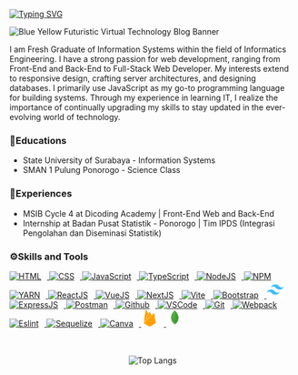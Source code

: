 <a href="https://git.io/typing-svg"><img src="https://readme-typing-svg.demolab.com?font=Noto+Sans&size=30&pause=1000&color=F7F7F7&center=true&width=1000&lines=👨🏻‍🎓+Fresh+Graduate+Of+State+University+of+Surabaya;💻+Informatics+Engineering;👨🏻‍💻+Information+Systems;👽+Junior+Full-Stack+Web+Developer;🖌+Slicing+UI+From+Figma;🌐+Web+Development+Enthusiast;🛠+MERN+Stack+Developer;🟡+JavaScript+User;🖥+Coding+is+My+Live;🎮+Playing+Visual+Studio+Code;I+%F0%9F%92%9B+Javascript" alt="Typing SVG" /></a>

![Blue Yellow Futuristic Virtual Technology Blog Banner](https://github.com/user-attachments/assets/7796767f-5f08-4333-99a8-f87a1b77388b)

I am Fresh Graduate of Information Systems within the field of Informatics Engineering. I have a strong passion for web development, ranging from Front-End and Back-End to Full-Stack Web Developer. My interests extend to responsive design, crafting server architectures, and designing databases. I primarily use JavaScript as my go-to programming language for building systems. Through my experience in learning IT, I realize the importance of continually upgrading my skills to stay updated in the ever-evolving world of technology.

<h3 align="left">🏫Educations</h3>
<ul>
  <li>State University of Surabaya - Information Systems</li>
  <li>SMAN 1 Pulung Ponorogo - Science Class</li>
</ul>

<h3 align="left">📍Experiences</h3>
<ul>
  <li>MSIB Cycle 4 at Dicoding Academy | Front-End Web and Back-End </li>
  <li>Internship at Badan Pusat Statistik - Ponorogo | Tim IPDS (Integrasi Pengolahan dan Diseminasi Statistik) </li>
</ul>

<h3 align="left">⚙️Skills and Tools</h3>
<div align="left">
  <a href="https://developer.mozilla.org/en-US/docs/Web/HTML" target="_blank" rel="noreferrer">
      <img  alt="HTML" height="30px" style="padding-right:10px;" src="https://cdn.jsdelivr.net/gh/devicons/devicon/icons/html5/html5-original.svg"/>
  </a>
  <a href="https://developer.mozilla.org/en-US/docs/Web/CSS" target="_blank" rel="noreferrer">
      <img  alt="CSS" height="30px" style="padding-right:10px;" src="https://cdn.jsdelivr.net/gh/devicons/devicon/icons/css3/css3-original.svg"/>
  </a>
  <a href="https://developer.mozilla.org/en-US/docs/Web/JavaScript" target="_blank" rel="noreferrer">
      <img  alt="JavaScript" height="30px" style="padding-right:10px;" src="https://cdn.jsdelivr.net/gh/devicons/devicon/icons/javascript/javascript-plain.svg"/>
  </a>
  <a href="https://www.typescriptlang.org/" target="_blank" rel="noreferrer">
      <img  alt="TypeScript" height="30px" style="padding-right:10px;" src="https://cdn.jsdelivr.net/gh/devicons/devicon/icons/typescript/typescript-plain.svg"/>
  </a>
  <a href="https://nodejs.org/en/" target="_blank" rel="noreferrer">
      <img  alt="NodeJS" height="30px" style="padding-right:10px;" src="https://cdn.jsdelivr.net/gh/devicons/devicon/icons/nodejs/nodejs-original.svg"/>
  </a>
  <a href="https://www.npmjs.com/" target="_blank" rel="noreferrer">
      <img  alt="NPM" height="30px" style="padding-right:10px;" src="https://cdn.jsdelivr.net/gh/devicons/devicon/icons/npm/npm-original-wordmark.svg"/>
  </a>
  <a href="https://yarnpkg.com/" target="_blank" rel="noreferrer">
      <img  alt="YARN" height="30px" style="padding-right:10px;" src="https://cdn.jsdelivr.net/gh/devicons/devicon/icons/yarn/yarn-original.svg"/>
  </a>
  <a href="https://reactjs.org/" target="_blank" rel="noreferrer">
      <img  alt="ReactJS" height="30px" style="padding-right:10px;" src="https://cdn.jsdelivr.net/gh/devicons/devicon/icons/react/react-original.svg" />
  </a>
  <a href="https://vuejs.org/" target="_blank" rel="noreferrer">
      <img  alt="VueJS" height="30px" style="padding-right:10px;" src="https://cdn.jsdelivr.net/gh/devicons/devicon/icons/vuejs/vuejs-original.svg" />
  </a>
  <a href="https://nextjs.org/docs" target="_blank" rel="noreferrer">
      <img  alt="NextJS" height="30px" style="padding-right:10px;" src="https://skillicons.dev/icons?i=nextjs" />
  </a>
  <a href="https://vite.dev/guide/" target="_blank" rel="noreferrer">
      <img  alt="Vite" height="30px" style="padding-right:10px;" src="https://skillicons.dev/icons?i=vite" />
  </a>
  <a href="https://getbootstrap.com/" target="_blank" rel="noreferrer">
      <img  alt="Bootstrap" height="30px" style="padding-right:10px;" src="https://cdn.jsdelivr.net/gh/devicons/devicon/icons/bootstrap/bootstrap-original.svg"/>
  </a>
  <a href="https://tailwindcss.com/" target="_blank" rel="noreferrer">
      <img  alt="Tailwind" height="30px" style="padding-right:10px;" src="https://github.com/devicons/devicon/blob/v2.15.1/icons/tailwindcss/tailwindcss-plain.svg"/>
  </a>
  <a href="https://expressjs.com/" target="_blank" rel="noreferrer">
      <img  alt="ExpressJS" height="30px" style="padding-right:10px;" src="https://skillicons.dev/icons?i=express"/>
  </a>
  <a href="https://www.postman.com/" target="_blank" rel="noreferrer">
      <img  alt="Postman" height="30px" style="padding-right:10px;" src="https://skillicons.dev/icons?i=postman"/>
  </a>
  <a href="https://github.com/" target="_blank" rel="noreferrer">
      <img  alt="Github" height="30px" style="padding-right:10px;" src="https://skillicons.dev/icons?i=github"/>
  </a>
  <a href="https://code.visualstudio.com/" target="_blank" rel="noreferrer">
      <img  alt="VSCode" height="30px" style="padding-right:10px;"src="https://cdn.jsdelivr.net/gh/devicons/devicon/icons/vscode/vscode-original.svg"/>
  </a>
  <a href="https://git-scm.com/" target="_blank" rel="noreferrer">
      <img  alt="Git" height="30px" style="padding-right:10px;" src="https://cdn.jsdelivr.net/gh/devicons/devicon/icons/git/git-original.svg"/>
  </a>
  <a href="https://webpack.js.org/" target="_blank" rel="noreferrer">
      <img  alt="Webpack" height="30px" style="padding-right:10px;" src="https://cdn.jsdelivr.net/gh/devicons/devicon/icons/webpack/webpack-original.svg"/>
  </a>
  <a href="https://eslint.org/" target="_blank" rel="noreferrer">
      <img  alt="Eslint" height="30px" style="padding-right:10px;" src="https://cdn.jsdelivr.net/gh/devicons/devicon/icons/eslint/eslint-original.svg"/>
  </a>
  <a href="https://sequelize.org/" target="_blank" rel="noreferrer">
      <img  alt="Sequelize" height="30px" style="padding-right:10px;" src="https://cdn.jsdelivr.net/gh/devicons/devicon/icons/sequelize/sequelize-original.svg"/>
  </a>
  <a href="https://www.mysql.com/" target="_blank" rel="noreferrer">
      <img  alt="Canva" height="30px" style="padding-right:10px;" src="https://cdn.jsdelivr.net/gh/devicons/devicon/icons/mysql/mysql-original.svg"/> 
  </a>
  <a href="https://firebase.google.com/" target="_blank" rel="noreferrer">
      <img  alt="Canva" height="30px" style="padding-right:10px;" src="https://github.com/devicons/devicon/blob/v2.15.1/icons/firebase/firebase-plain.svg"/> 
  </a>
   <a href="https://www.mongodb.com/" target="_blank" rel="noreferrer">
      <img  alt="Canva" height="30px" style="padding-right:10px;" src="https://github.com/devicons/devicon/blob/v2.15.1/icons/mongodb/mongodb-original.svg"/> 
  </a>
</div>

<br/>
<br/>

<div align="center">
  
  ![Top Langs](https://github-readme-stats.vercel.app/api/top-langs/?username=Vicky&theme=chartreuse-dark&layout=compact)
</div>
